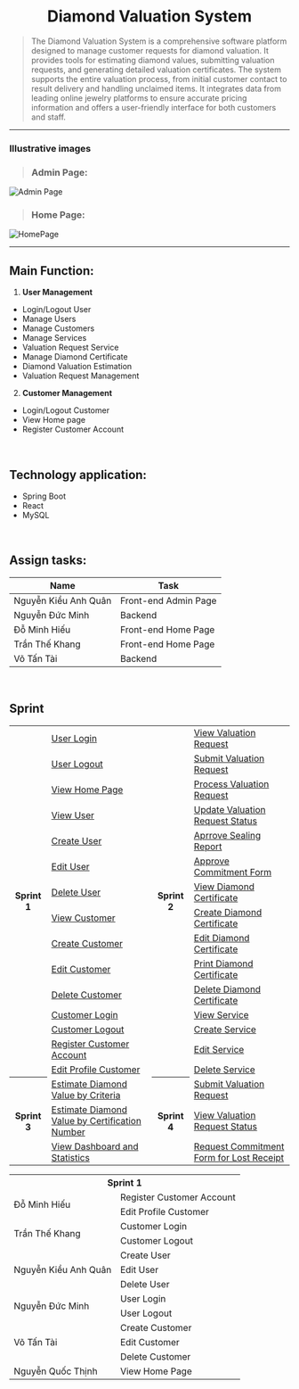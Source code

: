 <h1 align="center">Diamond Valuation System</h1>

> The Diamond Valuation System is a comprehensive software platform designed to manage customer requests for diamond valuation. It provides tools for estimating diamond values, submitting valuation requests, and generating detailed valuation certificates. The system supports the entire valuation process, from initial customer contact to result delivery and handling unclaimed items. It integrates data from leading online jewelry platforms to ensure accurate pricing information and offers a user-friendly interface for both customers and staff.

---

<h3>Illustrative images</h3>

>### Admin Page:
![Admin Page](https://github.com/CharleSs0933/N5_NJS1806_SWP/assets/169264938/4a6773e7-da34-4807-a179-a9a97e1e5d61)

>### Home Page:
![HomePage](https://github.com/CharleSs0933/N5_NJS1806_SWP/assets/169264938/dd4fa280-333e-4b90-9387-85bd6dbc7e35)

---
## Main Function:
1. **User Management**
  - Login/Logout User
  - Manage Users
  - Manage Customers
  - Manage Services
  - Valuation Request Service
  - Manage Diamond Certificate
  - Diamond Valuation Estimation 
  - Valuation Request Management 

2. **Customer Management**
  - Login/Logout Customer
  - View Home page
  - Register Customer Account

<br/>

## Technology application:
- Spring Boot
- React
- MySQL 

<br/>

## Assign tasks:

| Name                 | Task                    |
|----------------------|-------------------------|
| Nguyễn Kiều Anh Quân | Front-end Admin Page    |
| Nguyễn Đức Minh      | Backend                 |
| Đỗ Minh Hiếu         | Front-end Home Page     |
| Trần Thế Khang       | Front-end Home Page     |
| Võ Tấn Tài           | Backend                 |

<br/>
<h2>Sprint</h2>

<table width="100vw">
  <tr>
    <th rowspan="15"> Sprint 1 </th>
      <td><a href="https://quannkase173514.atlassian.net/browse/N5NJS1806-14?atlOrigin=eyJpIjoiZmM5OWM2ZDc1MzViNDZiNmJlZGZiNGM1YzM0MGFhMTAiLCJwIjoiaiJ9">User Login<a/></td>
    <th rowspan="15" >Sprint 2 </th>
      <td>
        <a href="https://quannkase173514.atlassian.net/browse/N5NJS1806-28?atlOrigin=eyJpIjoiZWVlYWIzMGYyY2UwNDRkOGEwZjIwZTU2NmJmYTRhOTYiLCJwIjoiaiJ9">View Valuation Request<a/>
     </td>
  </tr>
  <tr>
    <td><a href="https://quannkase173514.atlassian.net/browse/N5NJS1806-15?atlOrigin=eyJpIjoiMDY0ZDE0ZWI5YjRlNGE2NThhNGYzMGFmOTBlMDFhNGQiLCJwIjoiaiJ9">User Logout<a/></td>
    <td><a href="https://quannkase173514.atlassian.net/browse/N5NJS1806-29?atlOrigin=eyJpIjoiYmU4NjUwMjdmYTA0NGY1ZGIwYjMzYmU2OGQ5Y2M5MTIiLCJwIjoiaiJ9">Submit Valuation Request<a/></td>
  </tr>
  <tr>
    <td><a href="https://quannkase173514.atlassian.net/browse/N5NJS1806-39?atlOrigin=eyJpIjoiNDMyYTIzZmQyZmZmNDZlNTgyYzJjYzMzNzljNGE0ODciLCJwIjoiaiJ9">View Home Page<a/></td>
    <td><a href="https://quannkase173514.atlassian.net/browse/N5NJS1806-30?atlOrigin=eyJpIjoiZjZjM2IzNzNlYzhiNDFlMGEwYWYwNjAyNDliOTMxODciLCJwIjoiaiJ9">Process Valuation Request<a/></td>
  </tr>
  <tr>
    <td><a href="https://quannkase173514.atlassian.net/browse/N5NJS1806-16?atlOrigin=eyJpIjoiNTliYjlkZDBiNDkyNDkzZGE2NGM5OTJiMzA4Yzc1NTciLCJwIjoiaiJ9">View User<a/></td>
    <td><a href="https://quannkase173514.atlassian.net/browse/N5NJS1806-31?atlOrigin=eyJpIjoiNDE2MjlmNjE4ZjIzNGI0YjkyZmJiZWE4MjFhZjdhYTAiLCJwIjoiaiJ9">Update Valuation Request Status<a/></td>
  </tr>
  <tr>
    <td><a href="https://quannkase173514.atlassian.net/browse/N5NJS1806-17?atlOrigin=eyJpIjoiNjY5ZDYxN2M4ZWNhNGRmZmEzNDU2NTFhMTVmMjk1YTAiLCJwIjoiaiJ9">Create User<a/></td>
    <td><a href="https://quannkase173514.atlassian.net/browse/N5NJS1806-32?atlOrigin=eyJpIjoiNWU3MTkzZWZjY2E1NDgwY2IxMjU3ZGYzZjVjNTk1MDgiLCJwIjoiaiJ9">Aprrove Sealing Report<a/></td>
  <tr>
    <td><a href="https://quannkase173514.atlassian.net/browse/N5NJS1806-18?atlOrigin=eyJpIjoiN2VjNjE0MTQwYjU4NDhiMmJlNjMzNTgxNTI5ZmJiNzIiLCJwIjoiaiJ9">Edit User<a/></td>
    <td><a href="https://quannkase173514.atlassian.net/browse/N5NJS1806-33?atlOrigin=eyJpIjoiMDc5M2NkNWU0ZTliNGJjN2JmZWJmMDdhYWE1N2MxODkiLCJwIjoiaiJ9">Approve Commitment Form<a/></td>
  </tr>
  <tr>
    <td><a href="https://quannkase173514.atlassian.net/browse/N5NJS1806-19?atlOrigin=eyJpIjoiMTZjNGFlNzdjMTkzNDE4ZmI4MzE5NTU5OWI4Yjc2NWUiLCJwIjoiaiJ9">Delete User<a/></td>
    <td><a href="https://quannkase173514.atlassian.net/browse/N5NJS1806-34?atlOrigin=eyJpIjoiMDQyZjg2NjQ0MWY3NDBkNjkyY2Y0MzJjNTRjOWUyNjciLCJwIjoiaiJ9">View Diamond Certificate<a/></td>
  </tr>
  <tr>
    <td><a href="https://quannkase173514.atlassian.net/browse/N5NJS1806-20?atlOrigin=eyJpIjoiZWY1MDAzZDBjMThjNDA3NmFmZGNlMDMyMzZiZmJmOGQiLCJwIjoiaiJ9">View Customer<a/>       </td>
    <td><a href="https://quannkase173514.atlassian.net/browse/N5NJS1806-35?atlOrigin=eyJpIjoiZjExOGU4MGJiMGNlNDIxZjg2ZTg5M2I4NjJlZmY1MDAiLCJwIjoiaiJ9">Create Diamond Certificate<a/></td>
  </tr>
  <tr>
    <td><a href="https://quannkase173514.atlassian.net/browse/N5NJS1806-21?atlOrigin=eyJpIjoiZGEwMmQ1ZjEwODU3NDY3NTgzZmYzNGI0ODBjNWQ4MGYiLCJwIjoiaiJ9">Create Customer<a/>       </td>
    <td><a href="https://quannkase173514.atlassian.net/browse/N5NJS1806-36?atlOrigin=eyJpIjoiMzg4ZWExMzQ5NWNkNDk5YWJlOGI3Y2Y0YzU4YmU3MDIiLCJwIjoiaiJ9">Edit Diamond Certificate<a/></td>
  </tr>
  <tr>
    <td><a href="https://quannkase173514.atlassian.net/browse/N5NJS1806-22?atlOrigin=eyJpIjoiNzMyM2IzZmY2M2NkNDEyNWI3MDdiZDY3NjU4YTFiODYiLCJwIjoiaiJ9">Edit Customer<a/></td>
    <td><a href="https://quannkase173514.atlassian.net/browse/N5NJS1806-37?atlOrigin=eyJpIjoiMGIxY2JjMjVmYjM3NGE2NTkwN2Q5Y2E3NTM5NWFiOWIiLCJwIjoiaiJ9">Print Diamond Certificate<a/></td>
  </tr>
  <tr>
    <td><a href="https://quannkase173514.atlassian.net/browse/N5NJS1806-23?atlOrigin=eyJpIjoiYzcxMGI1YWI5YTQzNDIwNDgzOGE2NTg5NzY5ZmZmNWQiLCJwIjoiaiJ9">Delete Customer<a/></td>
    <td><a href="https://quannkase173514.atlassian.net/browse/N5NJS1806-38?atlOrigin=eyJpIjoiNzcyMjI4NDA1N2QzNDg3MTlhY2E0ZTM5OGU4YzkzNzIiLCJwIjoiaiJ9">Delete Diamond Certificate<a/></td>
  </tr>
  <tr>
    <td><a href="https://quannkase173514.atlassian.net/browse/N5NJS1806-40?atlOrigin=eyJpIjoiNDIxYmRhMWY2M2IzNGZhNmI1MzFjMGYyNjU2ZjExYjgiLCJwIjoiaiJ9">Customer Login<a/></td>
    <td><a href="https://quannkase173514.atlassian.net/browse/N5NJS1806-24?atlOrigin=eyJpIjoiNzZhMWUzNTZiMWI3NGRhNzlhOTA3OTEyNjk5Y2U0NmYiLCJwIjoiaiJ9">View Service<a/></td>
  </tr>
  <tr>
    <td><a href="https://quannkase173514.atlassian.net/browse/N5NJS1806-40?atlOrigin=eyJpIjoiNDIxYmRhMWY2M2IzNGZhNmI1MzFjMGYyNjU2ZjExYjgiLCJwIjoiaiJ9">Customer Logout<a/></td>
    <td><a href="https://quannkase173514.atlassian.net/browse/N5NJS1806-25?atlOrigin=eyJpIjoiMzIwZjY4ZGVlNGQzNDk1Y2E4Y2IxNzA0YWZlYWFkZmQiLCJwIjoiaiJ9">Create Service<a/></td>
  </tr>
  <tr>
    <td><a href="https://quannkase173514.atlassian.net/browse/N5NJS1806-70?atlOrigin=eyJpIjoiYTc2ZGE4MWRkZTg4NDAwMDk2NWVmYzAxNDZjNzQ1OTUiLCJwIjoiaiJ9">Register Customer Account<a/></td>
    <td><a href="https://quannkase173514.atlassian.net/browse/N5NJS1806-26?atlOrigin=eyJpIjoiOTY4YzRhZDRkYThlNDcxNDliZTMyN2RmMWIxOWYyNzAiLCJwIjoiaiJ9">Edit Service<a/></td>
  </tr>
  <tr>
    <td><a href="https://quannkase173514.atlassian.net/browse/N5NJS1806-83?atlOrigin=eyJpIjoiMDM2ZTAwMWE5NjQ1NGZkMjhmZmQ4YWNiNzZjY2NlODMiLCJwIjoiaiJ9">Edit Profile Customer<a/></td>
    <td><a href="https://quannkase173514.atlassian.net/browse/N5NJS1806-27?atlOrigin=eyJpIjoiMWZlYmE1YjIyMGJmNDI2ZWI3MTFmZDVhMmE4YzdkNDEiLCJwIjoiaiJ9">Delete Service<a/></td>
  </tr>
    <tr>
      <th rowspan="3">  Sprint 3 </th>
      <td><a href="https://quannkase173514.atlassian.net/browse/N5NJS1806-42?atlOrigin=eyJpIjoiMGE0ZTgyMDU4OTQ2NDkwOWFlODA5YmY2MWFhMzQ0MWIiLCJwIjoiaiJ9">Estimate Diamond Value by Criteria</a></td>
      <th rowspan="3">  Sprint 4 </th>
      <td><a href="https://quannkase173514.atlassian.net/browse/N5NJS1806-44?atlOrigin=eyJpIjoiZjNhZWE2NDYxZDIxNGIxYzhhZTY2NTBmNDhlMzZlOTkiLCJwIjoiaiJ9">Submit Valuation Request</a></td>
    </tr>
      <tr>
         <td><a href="https://quannkase173514.atlassian.net/browse/N5NJS1806-43?atlOrigin=eyJpIjoiODBkMGMzNTBiNDdkNDA2ODhlZGRmNTE2MmVjZDc1ZTciLCJwIjoiaiJ9">Estimate Diamond Value by Certification Number</a></td> 
        <td><a href="https://quannkase173514.atlassian.net/browse/N5NJS1806-45?atlOrigin=eyJpIjoiNTQwZmNlNTA3OTg5NDJhOWJlZWEzMzM3NTM3MDdkYTAiLCJwIjoiaiJ9">View Valuation Request Status<a/></td>
      </tr>
      <tr>
        <td><a href="https://quannkase173514.atlassian.net/browse/N5NJS1806-84?atlOrigin=eyJpIjoiMjQxNjE2ODJmM2I3NDVmYzk2Zjc2OTQ2NDAwZDU1ZjkiLCJwIjoiaiJ9">View Dashboard and Statistics</a></td>
        <td><a href="https://quannkase173514.atlassian.net/browse/N5NJS1806-86?atlOrigin=eyJpIjoiNTZmYmZmYzZjNjUzNDVkYzg3YTk2ZDM0NmQ2ZTJiYTgiLCJwIjoiaiJ9">Request Commitment Form for Lost Receipt<a/></td>
          <tr/>
</table>

<table>
  <tr>
    <th colspan="2">Sprint 1</th>
  </tr>
  <tr>
    <td rowspan="2">Đỗ Minh Hiếu</td>
    <td>Register Customer Account</td>
  </tr>
  <tr>
    <td>Edit Profile Customer</td>
  </tr>
  <tr>
    <td rowspan="2">Trần Thế Khang</td>
    <td>Customer Login</td>
  </tr>
  <tr>
    <td>Customer Logout</td>
  </tr>
  <tr>
    <td rowspan="3">Nguyễn Kiều Anh Quân</td>
    <td>Create User</td>
  </tr>
  <tr>
    <td>Edit User</td>
  </tr>
  <tr>
    <td>Delete User</td>
  </tr>
  <tr>
    <td rowspan="2">Nguyễn Đức Minh</td>
    <td>User Login</td>
  </tr>
  <tr>
    <td>User Logout</td>
  </tr>
  <tr>
    <td rowspan="3">Võ Tấn Tài</td>
    <td>Create Customer</td>
  </tr>
  <tr>
    <td>Edit Customer</td>
  </tr>
  <tr>
    <td>Delete Customer</td>
  </tr>
  <tr>
    <td>Nguyễn Quốc Thịnh</td>
    <td>View Home Page</td>
  </tr>
</table>
